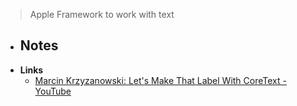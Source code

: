 > Apple Framework to work with text

- **Notes**
	- 
- **Links**
	- [Marcin Krzyzanowski: Let's Make That Label With CoreText - YouTube](https://www.youtube.com/watch?v=GZqeYvu-KFc)